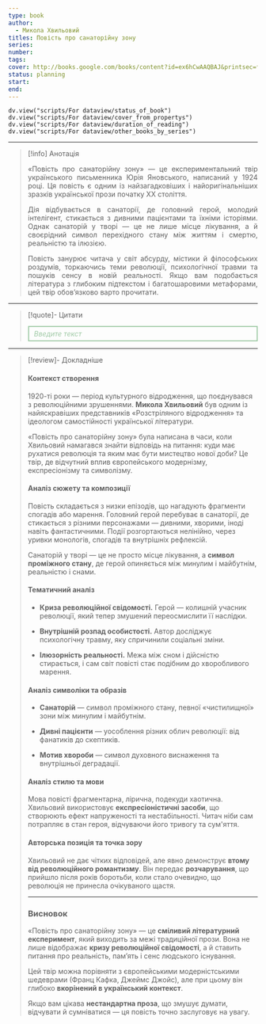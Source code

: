 ```yaml
---
type: book
author:
  - Микола Хвильовий
titles: Повість про санаторійну зону
series: 
number: 
tags: 
cover: http://books.google.com/books/content?id=ex6hCwAAQBAJ&printsec=frontcover&img=1&zoom=1&edge=curl&source=gbs_api
status: planning
start: 
end: 
---
```

```dataviewjs
dv.view("scripts/For dataview/status_of_book")
dv.view("scripts/For dataview/cover_from_propertys")
dv.view("scripts/For dataview/duration_of_reading")
dv.view("scripts/For dataview/other_books_by_series")
```
---

>[!info] Анотація
> <p align="justify">«Повість про санаторійну зону» — це експериментальний твір українського письменника Юрія Яновського, написаний у 1924 році. Ця повість є одним із найзагадковіших і найоригінальніших зразків української прози початку ХХ століття.</p>
> <p align="justify">Дія відбувається в санаторії, де головний герой, молодий інтелігент, стикається з дивними пацієнтами та їхніми історіями. Однак санаторій у творі — це не лише місце лікування, а й своєрідний символ перехідного стану між життям і смертю, реальністю та ілюзією.</p>
> <p align="justify">Повість занурює читача у світ абсурду, містики й філософських роздумів, торкаючись теми революції, психологічної травми та пошуків сенсу в новій реальності. Якщо вам подобається література з глибоким підтекстом і багатошаровими метафорами, цей твір обов’язково варто прочитати.</p>

---

>[!quote]- Цитати
><div align="justify" style="border: 2px solid #A0CAA6; padding: 5px 10px 5px 10px; font-style: italic; color: #A0CAA6 ">Введите текст</div>

---
>[!review]- Докладніше
> #### **Контекст створення**
>
> 1920-ті роки — період культурного відродження, що поєднувався з революційними зрушеннями. **Микола Хвильовий** був одним із найяскравіших представників «Розстріляного відродження» та ідеологом самостійності української літератури.
>
> «Повість про санаторійну зону» була написана в часи, коли Хвильовий намагався знайти відповідь на питання: куди має рухатися революція та яким має бути мистецтво нової доби? Це твір, де відчутний вплив європейського модернізму, експресіонізму та символізму.
>
> #### **Аналіз сюжету та композиції**
>
> Повість складається з низки епізодів, що нагадують фрагменти спогадів або марення. Головний герой перебуває в санаторії, де стикається з різними персонажами — дивними, хворими, іноді навіть фантастичними. Події розгортаються нелінійно, через уривки монологів, спогадів та внутрішніх рефлексій.
>
> Санаторій у творі — це не просто місце лікування, а **символ проміжного стану**, де герой опиняється між минулим і майбутнім, реальністю і снами.
>
> #### **Тематичний аналіз**
>
> - **Криза революційної свідомості.** Герой — колишній учасник революції, який тепер змушений переосмислити її наслідки.
>
> - **Внутрішній розпад особистості.** Автор досліджує психологічну травму, яку спричинили соціальні зміни.
>
> - **Ілюзорність реальності.** Межа між сном і дійсністю стирається, і сам світ повісті стає подібним до хворобливого марення.
>
> #### **Аналіз символіки та образів**
>
> - **Санаторій** — символ проміжного стану, певної «чистилищної» зони між минулим і майбутнім.
>
> - **Дивні пацієнти** — уособлення різних облич революції: від фанатиків до скептиків.
>
> - **Мотив хвороби** — символ духовного виснаження та внутрішньої деградації.
>
> #### **Аналіз стилю та мови**
>
> Мова повісті фрагментарна, лірична, подекуди хаотична. Хвильовий використовує **експресіоністичні засоби**, що створюють ефект напруженості та нестабільності. Читач ніби сам потрапляє в стан героя, відчуваючи його тривогу та сум'яття.
>
> #### **Авторська позиція та точка зору**
>
> Хвильовий не дає чітких відповідей, але явно демонструє **втому від революційного романтизму**. Він передає **розчарування**, що прийшло після років боротьби, коли стало очевидно, що революція не принесла очікуваного щастя.
>
> ---
>
> ### **Висновок**
>
> «Повість про санаторійну зону» — це **сміливий літературний експеримент**, який виходить за межі традиційної прози. Вона не лише відображає **кризу революційної свідомості**, а й ставить питання про реальність, пам’ять і сенс людського існування.
>
> Цей твір можна порівняти з європейськими модерністськими шедеврами (Франц Кафка, Джеймс Джойс), але при цьому він глибоко **вкорінений в український контекст**.
>
> Якщо вам цікава **нестандартна проза**, що змушує думати, відчувати й сумніватися — ця повість точно заслуговує на увагу.
>